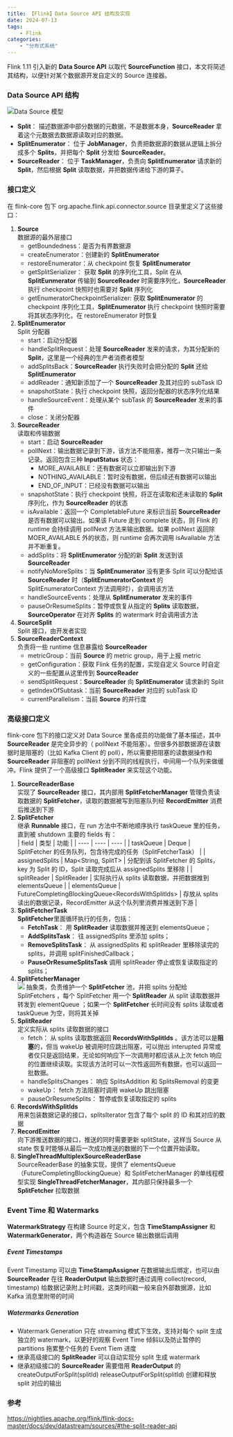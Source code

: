 ```yaml
---
title: 【Flink】Data Source API 结构及实现
date: 2024-07-13
tags:
    - Flink 
categories:
    - "分布式系统"
---
```

Flink 1.11 引入新的 **Data Source API** 以取代 **SourceFunction** 接口，本文将简述其结构，以便针对某个数据源开发自定义的 Source 连接器。
<!--more-->
### Data Source API 结构
![Data Source 模型](https://nightlies.apache.org/flink/flink-docs-master/fig/source_components.svg)
- **Split**： 描述数据源中部分数据的元数据，不是数据本身，**SourceReader** 拿着这个元数据去数据源读取对应的数据。
- **SplitEnumerator**： 位于 **JobManager**，负责把数据源的数据从逻辑上拆分成多个 **Splits**，并把每个 **Split** 分发给 **SourceReader**。
- **SourceReader**： 位于 **TaskManager**，负责向 **SplitEnumerator** 请求新的 **Split**，然后根据 **Split** 读取数据，并把数据传递给下游的算子。

### 接口定义
在 flink-core 包下 org.apache.flink.api.connector.source 目录里定义了这些接口：
1. **Source**   
数据源的最外层接口
    - getBoundedness：是否为有界数据源
    - createEnumerator：创建新的 **SplitEnumerator**
    - restoreEnumerator：从 checkpoint 恢复 **SplitEnumerator**
    - getSplitSerializer： 获取 **Split** 的序列化工具，Split 在从 **SplitEunmerator** 传输到 **SourceReader** 时需要序列化，**SourceReader** 执行 checkpoint 快照时也需要对 **Split** 序列化
    - getEnumeratorCheckpointSerializer: 获取 **SplitEnumerator** 的 checkpoint 序列化工具，**SplitEnumerator** 执行 checkpoint 快照时需要将其状态序列化，在 restoreEnumerator 时恢复
2. **SplitEnumerator**   
Split 分配器
    - start：启动分配器
    - handleSplitRequest：处理 **SourceReader** 发来的请求，为其分配新的 **Split**，这里是一个经典的生产者消费者模型
    - addSplitsBack：**SourceReader** 执行失败时会把分配的 **Split** 还给 **SplitEnumerator**
    - addReader：通知新添加了一个 **SourceReader** 及其对应的 subTask ID
    - snapshotState：执行 checkpoint 快照，返回分配器的状态序列化结果
    - handleSourceEvent：处理从某个 subTask 的 **SourceReader** 发来的事件
    - close：关闭分配器
3. **SourceReader**   
读取和传输数据
    - start：启动 **SourceReader**
    - pollNext：输出数据记录到下游，该方法不能阻塞，推荐一次只输出一条记录。返回包含三种 **InputStatus** 状态：
        - MORE_AVAILABLE：还有数据可以立即输出到下游
        - NOTHING_AVAILABLE：暂时没有数据，但后续还有数据可以输出
        - END_OF_INPUT：已经没有数据可以输出
    - snapshotState：执行 checkpoint 快照，将正在读取和还未读取的 **Split** 序列化，作为 **SourceReader** 的状态
    - isAvailable：返回一个 CompletableFuture 来标识当前 **SourceReader** 是否有数据可以输出。如果该 Future 走到 complete 状态，则 Flink 的 runtime 会持续调用 pollNext 方法来输出数据。如果 pollNext 返回除 MOER_AVAILABLE 外的状态，则 runtime 会再次调用 isAvailable 方法并不断重复。
    - addSplits：将 **SplitEnumerator** 分配的新 **Split** 发送到该 **SourceReader**
    - notifyNoMoreSplits：当 **SplitEnumerator** 没有更多 Split 可以分配给该 **SourceReader** 时（**SplitEnumeratorContext** 的 SplitEnumeratorContext 方法调用时），会调用该方法
    - handleSourceEvents：处理从 **SplitEnumerator** 发来的事件
    - pauseOrResumeSplits：暂停或恢复从指定的 **Splits** 读取数据，**SourceOperator** 在对齐 **Splits** 的 watermark 时会调用该方法
4. **SourceSplit**   
Split 接口，由开发者实现
5. **SourceReaderContext**   
负责将一些 runtime 信息暴露给 **SourceReader**
    - metricGroup：当前 **Source** 的 metric group，用于上报 metric
    - getConfiguration：获取 Flink 任务的配置，实现自定义 Source 时自定义的一些配置从这里传到 **SourceReader**
    - sendSplitRequest：**SourceReader** 向 **SplitEnumerator** 请求新的 Split
    - getIndexOfSubtask：当前 **SourceReader** 对应的 subTask ID
    - currentParallelism：当前 **Source** 的并行度

### 高级接口定义
flink-core 包下的接口定义对 Data Source 里各成员的功能做了基本描述，其中 **SourceReader** 是完全异步的（ pollNext 不能阻塞）。但很多外部数据源在读数据时是阻塞的（比如 Kafka Client 的 poll），所以需要把阻塞的读数据操作和 **SourceReader** 非阻塞的 pollNext 分到不同的线程执行，中间用一个队列来做缓冲。Flink 提供了一个高级接口 **SplitReader** 来实现这个功能。
1. **SourceReaderBase**   
实现了 **SourceReader** 接口，其内部用 **SplitFetcherManager** 管理负责读取数据的 **SplitFetcher**，读取的数据被写到阻塞队列经 **RecordEmitter** 消费后推送到下游
2. **SplitFetcher**   
继承 **Runnable** 接口，在 run 方法中不断地顺序执行 taskQueue 里的任务，直到被 shutdown 
主要的 fields 有：   
| field | 类型 | 功能 |
| ---- | ---- | ---- |
| taskQueue | Deque<SplitFetcherTask> | SplitFetcher 的任务队列，包含待完成的任务（SplitFetcherTask） |
| assignedSplits | Map<String, SplitT> | 分配到该 SplitFetcher 的 Splits，key 为 Split 的 ID，Split 读取完成后从 assignedSplits 里移除 |
| splitReader | SplitReader | 实际执行从 splits 读取数据，并把数据推到 elementsQueue |
| elementsQueue | FutureCompletingBlockingQueue<RecordsWithSplitIds<E>> | 存放从 splits 读出的数据记录，RecordEmitter 从这个队列里消费并推送到下游 |
3. **SplitFetcherTask**   
**SplitFetcher**里面循环执行的任务，包括：
    - **FetchTask**： 用 **SplitReader** 读取数据并推送到 elementsQueue；
    - **AddSplitsTask**： 往 assignedSplits 里添加 splits；
    - **RemoveSplitsTask**： 从 assignedSplits 和 splitReader 里移除读完的 splits，并调用 splitFinishedCallback；
    - **PauseOrResumeSplitsTask** 调用 splitReader 停止或恢复读取指定的 splits；
4. **SplitFetcherManager**   
![](https://nightlies.apache.org/flink/flink-docs-master/fig/source_reader.svg)
抽象类，负责维护一个 **SplitFetcher** 池，并把 splits 分配给 SplitFetchers ，每个 SplitFetcher 用一个 **SplitReader** 从 split 读取数据并转发到 elementQueue ；如果一个 **SplitFetcher** 长时间没有 splits 读取或者 taskQueue 为空，则将其关掉
5. **SplitReader**   
定义实际从 splits 读取数据的接口
    - fetch： 从 splits 读取数据返回 **RecordsWithSplitIds** 。该方法可以是**阻塞**的，但当 wakeUp 被调用时应跳出阻塞，可以抛出 interupted 异常或者仅只是返回结果，无论如何响应下一次调用时都应该从上次 fetch 响应的位置继续读取。实现该方法时可以一次性返回所有数据，也可以返回一批数据。
    - handleSplitsChanges： 响应 SplitsAddition 和 SplitsRemoval 的变更
    - wakeUp： fetch 方法阻塞时调用 wakeUp 跳出阻塞
    - pauseOrResumeSplits： 暂停或恢复读取指定的 splits
6. **RecordsWithSplitIds**   
用来包装数据记录的接口，splitsIterator 包含了每个 split 的 ID 和其对应的数据
7. **RecordEmitter**   
向下游推送数据的接口，推送的同时需要更新 splitState，这样当 Source 从 state 恢复时能够从最后一次成功推送的数据的下一个位置开始读取。
8. **SingleThreadMultiplexSourceReaderBase**   
SourceReaderBase 的抽象实现，提供了 elementsQueue （FutureCompletingBlockingQueue）和 SplitFetcherManager 的单线程模型实现 **SingleThreadFetcherManager**，其内部只保持最多一个 **SplitFetcher** 拉取数据

### Event Time 和 Watermarks
**WatermarkStrategy** 在构建 Source 时定义，包含 **TimeStampAssigner** 和 **WatermarkGenerator**，两个构造器在 Source 输出数据后调用   
##### Event Timestamps
Event Timestamp 可以由 **TimeStampAssigner** 在数据输出后绑定，也可以由 **SourceReader** 在往 **ReaderOutput** 输出数据时通过调用 collect(record, timestamp) 给数据记录附上时间戳，这类时间戳一般来自外部数据源，比如 Kafka 消息里附带的时间
##### Watermarks Generation
- Watermark Generation 只在 streaming 模式下生效，支持对每个 split 生成独立的 watermark，以更好的观察 Event Time 倾斜以及防止暂停的 partitions 拖累整个任务的 Event Tiem 进度
- 继承高级接口的 **SplitReader** 可以自动实现分 split 生成 watermark
- 继承初级接口的 **SourceReader** 需要借用 **ReaderOutput** 的 createOutputForSplit(splitId) releaseOutputForSplit(splitId) 创建和释放 split 对应的输出

### 参考
https://nightlies.apache.org/flink/flink-docs-master/docs/dev/datastream/sources/#the-split-reader-api